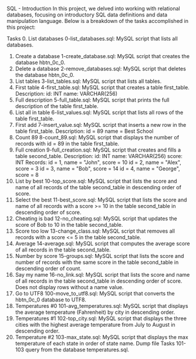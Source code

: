 SQL - Introduction
In this project, we delved into working with relational databases, focusing on introductory SQL data definitions and data manipulation language. Below is a breakdown of the tasks accomplished in this project:

Tasks
0. List databases
0-list_databases.sql: MySQL script that lists all databases.
1. Create a database
1-create_database.sql: MySQL script that creates the database hbtn_0c_0.
2. Delete a database
2-remove_databases.sql: MySQL script that deletes the database hbtn_0c_0.
3. List tables
3-list_tables.sql: MySQL script that lists all tables.
4. First table
4-first_table.sql: MySQL script that creates a table first_table.
Description:
id: INT
name: VARCHAR(256)
5. Full description
5-full_table.sql: MySQL script that prints the full description of the table first_table.
6. List all in table
6-list_values.sql: MySQL script that lists all rows of the table first_table.
7. First add
7-insert_value.sql: MySQL script that inserts a new row in the table first_table.
Description:
id = 89
name = Best School
8. Count 89
8-count_89.sql: MySQL script that displays the number of records with id = 89 in the table first_table.
9. Full creation
9-full_creation.sql: MySQL script that creates and fills a table second_table.
Description:
id: INT
name: VARCHAR(256)
score: INT
Records:
id = 1, name = "John", score = 10
id = 2, name = "Alex", score = 3
id = 3, name = "Bob", score = 14
id = 4, name = "George", score = 8
10. List by best
10-top_score.sql: MySQL script that lists the score and name of all records of the table second_table in descending order of score.
11. Select the best
11-best_score.sql: MySQL script that lists the score and name of all records with a score >= 10 in the table second_table in descending order of score.
12. Cheating is bad
12-no_cheating.sql: MySQL script that updates the score of Bob to 10 in the table second_table.
13. Score too low
13-change_class.sql: MySQL script that removes all records with a score <= 5 in the table second_table.
14. Average
14-average.sql: MySQL script that computes the average score of all records in the table second_table.
15. Number by score
15-groups.sql: MySQL script that lists the score and number of records with the same score in the table second_table in descending order of count.
16. Say my name
16-no_link.sql: MySQL script that lists the score and name of all records in the table second_table in descending order of score. Does not display rows without a name value.
17. Go to UTF8
100-move_to_utf8.sql: MySQL script that converts the hbtn_0c_0 database to UTF8.
18. Temperatures #0
101-avg_temperatures.sql: MySQL script that displays the average temperature (Fahrenheit) by city in descending order.
19. Temperatures #1
102-top_city.sql: MySQL script that displays the three cities with the highest average temperature from July to August in descending order.
20. Temperature #2
103-max_state.sql: MySQL script that displays the max temperature of each state in order of state name.
Dump file
Tasks 101-103 query from the database temperatures.sql.
